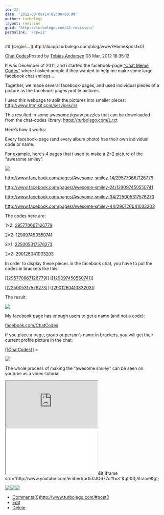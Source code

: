 ```yaml
---
id: 22
date: '2012-03-09T14:02:09+00:00'
author: turbolego
layout: revision
guid: 'http://turbolego.com/21-revision/'
permalink: '/?p=22'
---
```


<div class="post">## [Orgins…](http://iloapp.turbolego.com/blog/www?Home&post=0)

[Chat Codes](http://iloapp.turbolego.com/blog/www?Home&category=0)<span class="time">Posted by [Tobias Andersen](http://iloapp.turbolego.com/blog/www?Home&user=0) 08 Mar, 2012 18:35:12</span>

It was December of 2011, and i started the facebook-page [“Chat Meme Codes”](http://www.facebook.com/ChatCodes) where i asked people if they wanted to help me make some large facebook chat smileys…

Together, we made several facebook-pages, and used individual pieces of a picture as the facebook-pages profile pictures.

I used this webpage to split the pictures into smaller pieces: <http://www.htmlkit.com/services/is/>

This resulted in some awesome jigsaw puzzles that can be downloaded from the chat-codes library: <https://turbolego.com/L.txt>

Here’s how it works:

Every facebook-page (and every album photo) has their own individual code or name.

For example, here’s 4 pages that i used to make a 2×2 picture of the “awesome smiley”:

![](www(8))

<http://www.facebook.com/pages/Awesome-smiley-14/295770667126779>

<http://www.facebook.com/pages/Awesome-smiley-24/129097450550741>

<http://www.facebook.com/pages/Awesome-smiley-34/225005317576273>

<http://www.facebook.com/pages/Awesome-smiley-44/290126041033203>

The codes here are:

1×2: [295770667126779](http://www.facebook.com/pages/Awesome-smiley-14/295770667126779)

2×2: [129097450550741](http://www.facebook.com/pages/Awesome-smiley-24/129097450550741)

2×1: [225005317576273](http://www.facebook.com/pages/Awesome-smiley-34/225005317576273)

2×2: [290126041033203](http://www.facebook.com/pages/Awesome-smiley-44/290126041033203)

In order to display these pieces in the facebook chat, you have to put the codes in brackets like this:

\[\[[295770667126779](http://www.facebook.com/pages/Awesome-smiley-14/295770667126779)\]\] \[\[[129097450550741](http://www.facebook.com/pages/Awesome-smiley-24/129097450550741)\]\]

\[\[[225005317576273](http://www.facebook.com/pages/Awesome-smiley-34/225005317576273)\]\] \[\[[290126041033203](http://www.facebook.com/pages/Awesome-smiley-44/290126041033203)\]\]

The result:

![](www(9))

My facebook page has enough users to get a name (and not a code):

[facebook.com/ChatCodes](http://www.facebook.com/ChatCodes)

If you place a page, group or person’s name in brackets, you will get their current profile picture in the chat:

\[\[[ChatCodes](http://www.facebook.com/ChatCodes)\]\] =

![](www(10))

The whole process of making the “awesome smiley” can be seen on youtube as a video-tutorial:

<script type="text/javascript">\<!--
WriteFlash('<iframe src="http://www.youtube.com/embed/prt5DJO677c#t=3">');
//--></script><iframe src="http://www.youtube.com/embed/prt5DJO677c#t=3"></iframe><iframe src="prt5DJO677c.html"></iframe><noscript>&amp;lt;iframe src=”http://www.youtube.com/embed/prt5DJO677c#t=3″&amp;gt;&amp;lt;/iframe&amp;gt;</noscript>

![](www(8))![](www(9))![](www(10))

- [Comments(0)](http://iloapp.turbolego.com/blog/www?NewComment&post=0#comment)<span class="time niceURL">http://www.turbolego.com/#post0</span>
- [Edit](http://iloapp.turbolego.com/blog/www?EditPost&post=0)
- [Delete](http://iloapp.turbolego.com/blog/www?DeletePost&post=0)

</div>